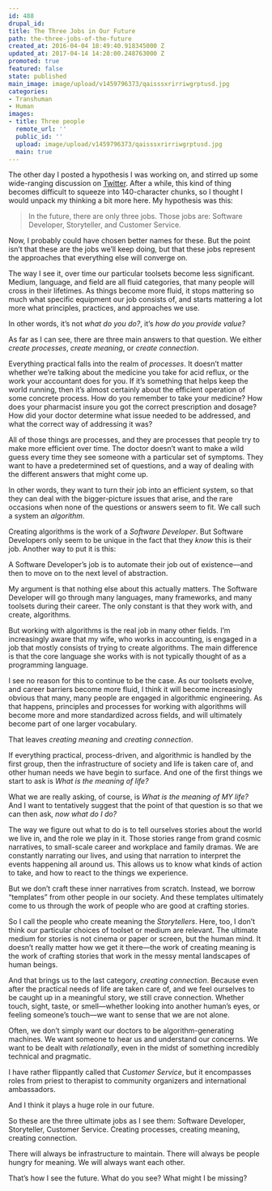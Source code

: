 ```yaml
---
id: 488
drupal_id: 
title: The Three Jobs in Our Future
path: the-three-jobs-of-the-future
created_at: 2016-04-04 18:49:40.918345000 Z
updated_at: 2017-04-14 14:28:00.248763000 Z
promoted: true
featured: false
state: published
main_image: image/upload/v1459796373/qaisssxrirriwgrptusd.jpg
categories:
- Transhuman
- Human
images:
- title: Three people
  remote_url: ''
  public_id: ''
  upload: image/upload/v1459796373/qaisssxrirriwgrptusd.jpg
  main: true
---
```

The other day I posted a hypothesis I was working on, and stirred up some wide-ranging discussion on [Twitter](https://twitter.com/micahtredding/status/716391871321358336). After a while, this kind of thing becomes difficult to squeeze into 140-character chunks, so I thought I would unpack my thinking a bit more here. My hypothesis was this: 

> In the future, there are only three jobs. Those jobs are: Software Developer, Storyteller, and Customer Service.

Now, I probably could have chosen better names for these. But the point isn’t that these are the jobs we’ll keep doing, but that these jobs represent the approaches that everything else will converge on.

The way I see it, over time our particular toolsets become less significant. Medium, language, and field are all fluid categories, that many people will cross in their lifetimes. As things become more fluid, it stops mattering so much what specific equipment our job consists of, and starts mattering a lot more what principles, practices, and approaches we use.

In other words, it’s not *what do you do?*, it’s *how do you provide value?*

As far as I can see, there are three main answers to that question. We either *create processes*, *create meaning*, or *create connection*.

Everything practical falls into the realm of *processes*. It doesn’t matter whether we’re talking about the medicine you take for acid reflux, or the work your accountant does for you. If it’s something that helps keep the world running, then it’s almost certainly about the efficient operation of some concrete process. How do you remember to take your medicine? How does your pharmacist insure you got the correct prescription and dosage? How did your doctor determine what issue needed to be addressed, and what the correct way of addressing it was? 

All of those things are processes, and they are processes that people try to make more efficient over time. The doctor doesn’t want to make a wild guess every time they see someone with a particular set of symptoms. They want to have a predetermined set of questions, and a way of dealing with the different answers that might come up. 

In other words, they want to turn their job into an efficient system, so that they can deal with the bigger-picture issues that arise, and the rare occasions when none of the questions or answers seem to fit. We call such a system an *algorithm*.

Creating algorithms is the work of a *Software Developer*. But Software Developers only seem to be unique in the fact that they *know* this is their job. Another way to put it is this: 

A Software Developer’s job is to automate their job out of existence—and then to move on to the next level of abstraction.

My argument is that nothing else about this actually matters. The Software Developer will go through many languages, many frameworks, and many toolsets during their career. The only constant is that they work with, and create, algorithms.

But working with algorithms is the real job in many other fields. I’m increasingly aware that my wife, who works in accounting, is engaged in a job that mostly consists of trying to create algorithms. The main difference is that the core language she works with is not typically thought of as a programming language. 

I see no reason for this to continue to be the case. As our toolsets evolve, and career barriers become more fluid, I think it will become increasingly obvious that many, many people are engaged in algorithmic engineering. As that happens, principles and processes for working with algorithms will become more and more standardized across fields, and will ultimately become part of one larger vocabulary. 

That leaves *creating meaning* and *creating connection*. 

If everything practical, process-driven, and algorithmic is handled by the first group, then the infrastructure of society and life is taken care of, and other human needs we have begin to surface. And one of the first things we start to ask is *What is the meaning of life?*

What we are really asking, of course, is *What is the meaning of MY life?* And I want to tentatively suggest that the point of that question is so that we can then ask, *now what do I do?*

The way we figure out what to do is to tell ourselves stories about the world we live in, and the role we play in it. Those stories range from grand cosmic narratives, to small-scale career and workplace and family dramas. We are constantly narrating our lives, and using that narration to interpret the events happening all around us. This allows us to know what kinds of action to take, and how to react to the things we experience.

But we don’t craft these inner narratives from scratch. Instead, we borrow “templates” from other people in our society. And these templates ultimately come to us through the work of people who are good at crafting stories. 

So I call the people who create meaning the *Storytellers*. Here, too, I don’t think our particular choices of toolset or medium are relevant. The ultimate medium for stories is not cinema or paper or screen, but the human mind. It doesn’t really matter how we get it there—the work of creating meaning is the work of crafting stories that work in the messy mental landscapes of human beings.

And that brings us to the last category, *creating connection*. Because even after the practical needs of life are taken care of, and we feel ourselves to be caught up in a meaningful story, we still crave connection. Whether touch, sight, taste, or smell—whether looking into another human’s eyes, or feeling someone’s touch—we want to sense that we are not alone. 

Often, we don’t simply want our doctors to be algorithm-generating machines. We want someone to hear us and understand our concerns. We want to be dealt with *relationally*, even in the midst of something incredibly technical and pragmatic.  

I have rather flippantly called that *Customer Service*, but it encompasses roles from priest to therapist to community organizers and international ambassadors. 

And I think it plays a huge role in our future.

So these are the three ultimate jobs as I see them: Software Developer, Storyteller, Customer Service. Creating processes, creating meaning, creating connection.

There will always be infrastructure to maintain. There will always be people hungry for meaning. We will always want each other.

That’s how I see the future. What do you see? What might I be missing?
